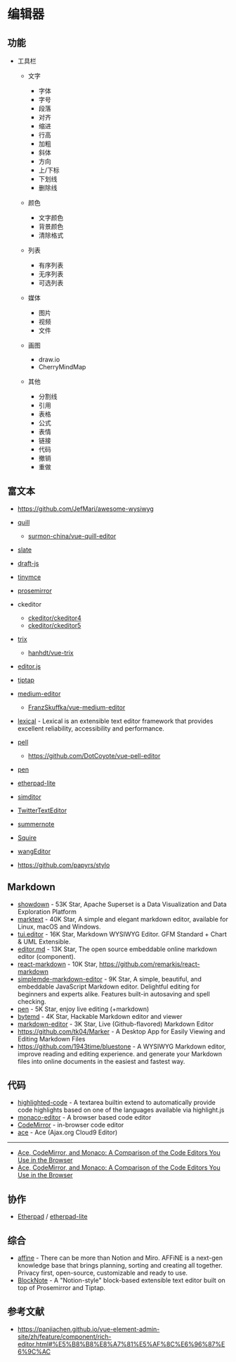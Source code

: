 # 编辑器

## 功能

- 工具栏

    - 文字

        - 字体
        - 字号
        - 段落
        - 对齐
        - 缩进
        - 行高
        - 加粗
        - 斜体
        - 方向
        - 上/下标
        - 下划线
        - 删除线
    
    - 颜色

        - 文字颜色
        - 背景颜色
        - 清除格式

    - 列表

        - 有序列表
        - 无序列表
        - 可选列表
    
    - 媒体

        - 图片
        - 视频
        - 文件

    - 画图

        - draw.io
        - CherryMindMap

    - 其他

        - 分割线
        - 引用
        - 表格
        - 公式
        - 表情
        - 链接
        - 代码
        - 撤销
        - 重做

## 富文本

- https://github.com/JefMari/awesome-wysiwyg
- [quill](https://github.com/quilljs/quill)

    - [surmon-china/vue-quill-editor](https://github.com/surmon-china/vue-quill-editor)

- [slate](https://github.com/ianstormtaylor/slate)
- [draft-js](https://github.com/facebook/draft-js)
- [tinymce](https://github.com/tinymce/tinymce)
- [prosemirror](https://github.com/ProseMirror/prosemirror)
- ckeditor

    - [ckeditor/ckeditor4](https://github.com/ckeditor/ckeditor4)
    - [ckeditor/ckeditor5](https://github.com/ckeditor/ckeditor5)

- [trix](https://github.com/basecamp/trix)

    - [hanhdt/vue-trix](https://github.com/hanhdt/vue-trix)

- [editor.js](https://github.com/codex-team/editor.js)
- [tiptap](https://github.com/ueberdosis/tiptap)
- [medium-editor](https://github.com/yabwe/medium-editor)

    - [FranzSkuffka/vue-medium-editor](https://github.com/FranzSkuffka/vue-medium-editor)

- [lexical](https://github.com/facebook/lexical) - Lexical is an extensible text editor framework that provides excellent reliability, accessibility and performance.
- [pell](https://github.com/jaredreich/pell)

    - https://github.com/DotCoyote/vue-pell-editor

- [pen](https://github.com/sofish/pen)
- [etherpad-lite](https://github.com/ether/etherpad-lite)
- [simditor](https://github.com/mycolorway/simditor)
- [TwitterTextEditor](https://github.com/twitter/TwitterTextEditor)
- [summernote](https://github.com/summernote/summernote)
- [Squire](https://github.com/neilj/Squire)
- [wangEditor](https://github.com/wangeditor-team/wangEditor)
- https://github.com/papyrs/stylo

## Markdown

- [showdown](https://github.com/showdownjs/showdown) - 53K Star, Apache Superset is a Data Visualization and Data Exploration Platform
- [marktext](https://github.com/marktext/marktext) - 40K Star, A simple and elegant markdown editor, available for Linux, macOS and Windows.
- [tui.editor](https://github.com/nhn/tui.editor) -  16K Star, Markdown WYSIWYG Editor. GFM Standard + Chart & UML Extensible.
- [editor.md](https://github.com/pandao/editor.md) - 13K Star, The open source embeddable online markdown editor (component).
- [react-markdown](https://github.com/remarkjs/react-markdown) - 10K Star, https://github.com/remarkjs/react-markdown
- [simplemde-markdown-editor](https://github.com/sparksuite/simplemde-markdown-editor) - 9K Star, A simple, beautiful, and embeddable JavaScript Markdown editor. Delightful editing for beginners and experts alike. Features built-in autosaving and spell checking.
- [pen](https://github.com/sofish/pen) - 5K Star, enjoy live editing (+markdown)
- [bytemd](https://github.com/bytedance/bytemd) - 4K Star, Hackable Markdown editor and viewer
- [markdown-editor](https://github.com/jbt/markdown-editor) - 3K Star, Live (Github-flavored) Markdown Editor
- https://github.com/tk04/Marker - A Desktop App for Easily Viewing and Editing Markdown Files
- https://github.com/1943time/bluestone - A WYSIWYG Markdown editor, improve reading and editing experience. and generate your Markdown files into online documents in the easiest and fastest way.

## 代码

- [highlighted-code](https://github.com/WebReflection/highlighted-code) - A textarea builtin extend to automatically provide code highlights based on one of the languages available via highlight.js
- [monaco-editor](https://github.com/microsoft/monaco-editor) - A browser based code editor
- [CodeMirror](https://github.com/codemirror/CodeMirror) - in-browser code editor
- [ace](https://github.com/ajaxorg/ace) - Ace (Ajax.org Cloud9 Editor)

---

- [Ace, CodeMirror, and Monaco: A Comparison of the Code Editors You Use in the Browser](https://blog.replit.com/code-editors)
- [Ace, CodeMirror, and Monaco: A Comparison of the Code Editors You Use in the Browser](https://www.reddit.com/r/javascript/comments/s1e55h/ace_codemirror_and_monaco_a_comparison_of_the/)

## 协作

- [Etherpad](https://etherpad.org/) / [etherpad-lite](https://github.com/ether/etherpad-lite)

## 综合

- [affine](https://github.com/toeverything/affine) - There can be more than Notion and Miro. AFFiNE is a next-gen knowledge base that brings planning, sorting and creating all together. Privacy first, open-source, customizable and ready to use.
- [BlockNote](https://github.com/TypeCellOS/BlockNote) - A "Notion-style" block-based extensible text editor built on top of Prosemirror and Tiptap.

## 参考文献

- https://panjiachen.github.io/vue-element-admin-site/zh/feature/component/rich-editor.html#%E5%B8%B8%E8%A7%81%E5%AF%8C%E6%96%87%E6%9C%AC
